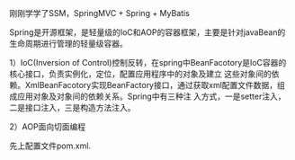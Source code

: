 刚刚学学了SSM，SpringMVC + Spring + MyBatis

Spring是开源框架，是轻量级的IoC和AOP的容器框架，主要是针对javaBean的生命周期进行管理的轻量级容器。

1）IoC(Inversion of Control)控制反转，在spring中BeanFacotory是IoC容器的核心接口，负责实例化，定位，配置应用程序中的对象及建立
这些对象间的依赖。XmlBeanFacotory实现BeanFactory接口，通过获取xml配置文件数据，组成应用对象及对象间的依赖关系。Spring中有三种注
入方式，一是setter注入，二是接口注入，三是构造方法注入。 

2）AOP面向切面编程 

先上配置文件pom.xml.
